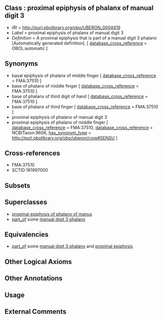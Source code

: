 
## Class : proximal epiphysis of phalanx of manual digit 3

 * *IRI* = http://purl.obolibrary.org/obo/UBERON_0004419
 * *Label* = proximal epiphysis of phalanx of manual digit 3
 * *Definition* = A proximal epiphysis that is part of a manual digit 3 phalanx [Automatically generated definition]. [ [database_cross_reference](../../ef/oboInOwl#hasDbXref.md) = OBOL:automatic ]

## Synonyms

 * basal epiphysis of phalanx of middle finger [ [database_cross_reference](../../ef/oboInOwl#hasDbXref.md) = FMA:37510 ]
 * base of phalanx of middle finger [ [database_cross_reference](../../ef/oboInOwl#hasDbXref.md) = FMA:37510 ]
 * base of phalanx of third digit of hand [ [database_cross_reference](../../ef/oboInOwl#hasDbXref.md) = FMA:37510 ]
 * base of phalanx of third finger [ [database_cross_reference](../../ef/oboInOwl#hasDbXref.md) = FMA:37510 ]
 * proximal epiphysis of phalanx of manual digit 3
 * proximal epiphysis of phalanx of middle finger [ [database_cross_reference](../../ef/oboInOwl#hasDbXref.md) = FMA:37510, [database_cross_reference](../../ef/oboInOwl#hasDbXref.md) = NCBITaxon:9606, [has_synonym_type](../../pe/oboInOwl#hasSynonymType.md) = http://purl.obolibrary.org/obo/uberon/core#SENSU ]

## Cross-references

 * FMA:37510
 * SCTID:181997000

## Subsets


## Superclasses

 * [proximal epiphysis of phalanx of manus](../../UBERON/14/UBERON_0004414.md)
 * [part_of](../../BFO/50/BFO_0000050.md) some [manual digit 3 phalanx](../../UBERON/37/UBERON_0003637.md)

## Equivalencies

 * [part_of](../../BFO/50/BFO_0000050.md) some [manual digit 3 phalanx](../../UBERON/37/UBERON_0003637.md) and [proximal epiphysis](../../UBERON/80/UBERON_0004380.md)

## Other Logical Axioms


## Other Annotations


## Usage


## External Comments

